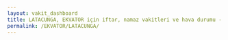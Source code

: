 ```yaml
---
layout: vakit_dashboard
title: LATACUNGA, EKVATOR için iftar, namaz vakitleri ve hava durumu - ilçe/eyalet seç
permalink: /EKVATOR/LATACUNGA/
---
```


<script type="text/javascript">
  var GLOBAL_COUNTRY = 'EKVATOR';
  var GLOBAL_CITY = 'LATACUNGA';
  var GLOBAL_STATE = '';
  var lat = 72;
  var lon = 21;
</script>
